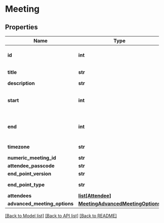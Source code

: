 # Meeting

## Properties
Name | Type | Description | Notes
------------ | ------------- | ------------- | -------------
**id** | **int** | Unique identifier for meeting. | [optional] 
**title** | **str** |  | [default to 'My Test Meeting']
**description** | **str** |  | [optional] 
**start** | **int** | A [UNIX Timestamp](https://currentmillis.com/) in milliseconds | 
**end** | **int** | A [UNIX Timestamp](https://currentmillis.com/) in milliseconds | 
**timezone** | **str** |  | [optional] [default to 'America/New_York']
**numeric_meeting_id** | **str** |  | [optional] 
**attendee_passcode** | **str** |  | [optional] 
**end_point_version** | **str** |  | [default to '2.10']
**end_point_type** | **str** |  | [default to 'WEB_APP']
**attendees** | [**list[Attendee]**](Attendee.md) |  | [optional] 
**advanced_meeting_options** | [**MeetingAdvancedMeetingOptions**](MeetingAdvancedMeetingOptions.md) |  | [optional] 

[[Back to Model list]](../README.md#documentation-for-models) [[Back to API list]](../README.md#documentation-for-api-endpoints) [[Back to README]](../README.md)


